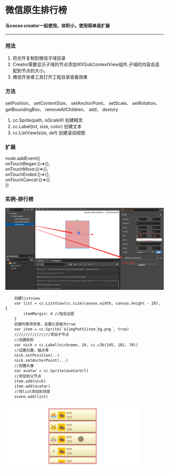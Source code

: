 # 微信原生排行榜
#### 与cocos creator一起使用，体积小，使用简单易扩展
---
### 用法  
1. 将文件复制到微信子域目录  
2. Creator需要显示子域的节点添加WXSubContextView组件,子域的内容会适配到节点的大小。      
3. 微信开发者工具打开工程目录查看效果

### 方法
 setPosition、  setContentSize、 setAnchorPoint、 setScale、 setRotation、 getBoundingBox、 removeAllChildren、 add、 destory  
 1. cc.Sprite(path, isScale9) 创建精灵   
 2. cc.Label(txt, size, color) 创建文本  
 3. cc.ListView(size, def) 创建滚动视图  
### 扩展
node.addEvent({  
  onTouchBegan:()=>{},  
  onTouchMove:()=>{},  
  onTouchEnded:()=>{},  
  onTouchCancel:()=>{}  
})

### 实例-排行榜
![rank](https://raw.githubusercontent.com/zx6733090/wxSubContext/master/demo/creator.png)   

        创建listview
        var list = cc.ListView(cc.size(canvas.width, canvas.height - 20), {
            itemMargin: 4 //指定边距
        }
        创建列表项背景，设置九宫格为true
        var item = cc.Sprite(`${imgPath}item_bg.png`, true)
        ////////////////添加子节点
        //创建昵称
        var nick = cc.Label(nickname, 24, cc.c3b(145, 102, 70))
        //设置位置，锚点等
        nick.setPosition(..)
        nick.setAnchorPoint(...)
        //创建头像
        var avatar = cc.Sprite(avatarUrl)
        //添加到父节点
        item.add(nick)
        item.add(avatar)
        //将list添加到场景
        scene.add(list)  
 ![rank](https://raw.githubusercontent.com/zx6733090/wxSubContext/master/demo/rank.gif "排行榜")
        

